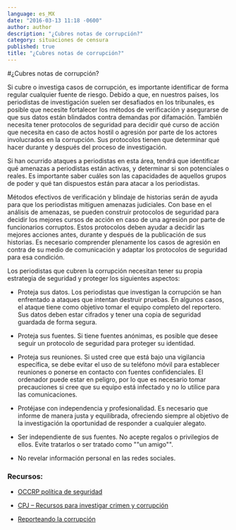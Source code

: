 ```yaml
---
language: es_MX
date: "2016-03-13 11:18 -0600"
author: author
description: "¿Cubres notas de corrupción?"
category: situaciones de censura
published: true
title: "¿Cubres notas de corrupción?"
---
```



#¿Cubres notas de corrupción?

Si cubre o investiga casos de corrupción, es importante identificar de forma regular cualquier fuente de riesgo. Debido a que, en nuestros países, los periodistas de investigación suelen ser desafiados en los tribunales, es posible que necesite fortalecer los métodos de verificación y asegurarse de que sus datos están blindados contra demandas por difamación. También necesita tener protocolos de seguridad para decidir qué curso de acción que necesita en caso de actos hostil o agresión por parte de los actores involucrados en la corrupción. Sus protocolos tienen que determinar qué hacer durante y después del proceso de investigación.

Si han ocurrido ataques a periodistas en esta área, tendrá que identificar qué amenazas a periodistas están activas, y determinar si son potenciales o reales. Es importante saber cuáles son las capacidades de aquellos grupos de poder y qué tan dispuestos están para atacar a los periodistas.

Métodos efectivos de verificación y blindaje de historias serán de ayuda para que los periodistas mitiguen amenazas judiciales. Con base en el análisis de amenazas, se pueden construir protocolos de seguridad para decidir los mejores cursos de acción en caso de una agresión por parte de funcionarios corruptos. Estos protocolos deben ayudar a decidir las mejores acciones antes, durante y después de la publicación de sus historias. Es necesario comprender plenamente los casos de agresión en contra de su medio de comunicación y adaptar los protocolos de seguridad para esa condición.

Los periodistas que cubren la corrupción necesitan tener su propia estrategia de seguridad y proteger los siguientes aspectos:

- Proteja sus datos. Los periodistas que investigan la corrupción se han enfrentado a ataques que intentan destruir pruebas. En algunos casos, el ataque tiene como objetivo tomar el equipo completo del reportero. Sus datos deben estar cifrados y tener una copia de seguridad guardada de forma segura.

- Proteja sus fuentes. Si tiene fuentes anónimas, es posible que desee seguir un protocolo de seguridad para proteger su identidad.

- Proteja sus reuniones. Si usted cree que está bajo una vigilancia específica, se debe evitar el uso de su teléfono móvil para establecer reuniones o ponerse en contacto con fuentes confidenciales. El ordenador puede estar en peligro, por lo que es necesario tomar precauciones si cree que su equipo está infectado y no lo utilice para las comunicaciones.

- Protéjase con independencia y profesionalidad. Es necesario que informe de manera justa y equilibrada, ofreciendo siempre al objetivo de la investigación la oportunidad de responder a cualquier alegato.

- Ser independiente de sus fuentes. No acepte regalos o privilegios de ellos. Evite tratarlos o ser tratado como ""un amigo"".

- No revelar información personal en las redes sociales.

### Recursos:

- [OCCRP política de seguridad](http://bit.ly/1K9Pi4r)

- [CPJ – Recursos para investigar crimen y corrupción](http://bit.ly/1NCcHG9)

- [Reporteando la corrupción](http://bit.ly/1TaL6E5)
